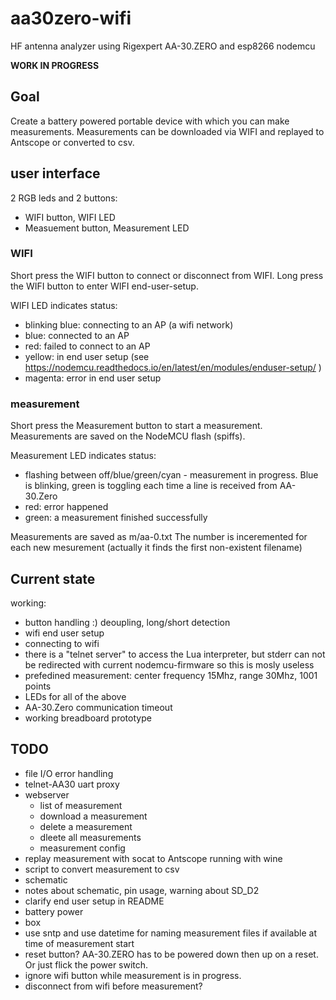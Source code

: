 # aa30zero-wifi
HF antenna analyzer using Rigexpert AA-30.ZERO and esp8266 nodemcu

**WORK IN PROGRESS**

## Goal

Create a battery powered portable device with which you can make measurements. Measurements can be downloaded via WIFI and replayed to Antscope or converted to csv.

## user interface

2 RGB leds and 2 buttons:
* WIFI button, WIFI LED
* Measuement button, Measurement LED

### WIFI

Short press the WIFI button to connect or disconnect from WIFI.
Long press the WIFI button to enter WIFI end-user-setup.

WIFI LED indicates status:
* blinking blue: connecting to an AP (a wifi network)
* blue: connected to an AP
* red: failed to connect to an AP
* yellow: in end user setup (see https://nodemcu.readthedocs.io/en/latest/en/modules/enduser-setup/ )
* magenta: error in end user setup


### measurement

Short press the Measurement button to start a measurement. Measurements are saved on the NodeMCU flash (spiffs).

Measurement LED indicates status:
* flashing between off/blue/green/cyan - measurement in progress. Blue is blinking, green is toggling each time a line is received from AA-30.Zero
* red: error happened
* green: a measurement finished successfully

Measurements are saved as m/aa-0.txt
The number is inceremented for each new mesurement (actually it finds the first non-existent filename)

## Current state

working:
* button handling :) deoupling, long/short detection
* wifi end user setup
* connecting to wifi
* there is a "telnet server" to access the Lua interpreter, but stderr can not be redirected with current nodemcu-firmware so this is mosly useless
* prefedined measurement: center frequency 15Mhz, range 30Mhz, 1001 points
* LEDs for all of the above
* AA-30.Zero communication timeout
* working breadboard prototype

## TODO

* file I/O error handling
* telnet-AA30 uart proxy
* webserver
  * list of measurement
  * download a measurement
  * delete a measurement
  * dleete all measurements
  * measurement config
* replay measurement with socat to Antscope running with wine
* script to convert measurement to csv
* schematic
* notes about schematic, pin usage, warning about SD_D2
* clarify end user setup in README
* battery power
* box
* use sntp and use datetime for naming measurement files if available at time of measurement start
* reset button? AA-30.ZERO has to be powered down then up on a reset. Or just flick the power switch.
* ignore wifi button while measurement is in progress.
* disconnect from wifi before measurement?





